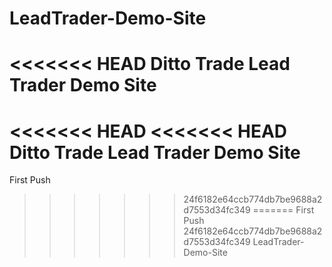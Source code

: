 LeadTrader-Demo-Site
====================

<<<<<<< HEAD
Ditto Trade Lead Trader Demo Site
=======
<<<<<<< HEAD
<<<<<<< HEAD
Ditto Trade Lead Trader Demo Site
=======
First Push
>>>>>>> 24f6182e64ccb774db7be9688a2d7553d34fc349
=======
First Push
>>>>>>> 24f6182e64ccb774db7be9688a2d7553d34fc349
>>>>>>> LeadTrader-Demo-Site
